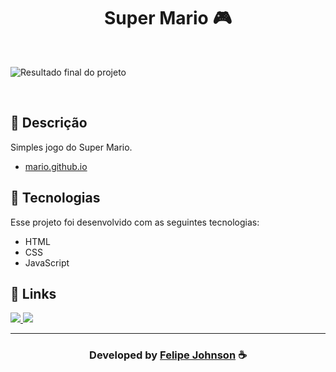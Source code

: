 <h1 align="center">
  Super Mario 🎮 
</h1>

<br>

![Resultado final do projeto](https://raw.githubusercontent.com/EvanderInacio/Mario/main/src/img/mario.png)

<br>

## 📝 Descrição 

Simples jogo do Super Mario. 

-  [mario.github.io](https://felipejohnsonn.github.io/Mario/)

## 🚀 Tecnologias

Esse projeto foi desenvolvido com as seguintes tecnologias:

- HTML
- CSS
- JavaScript

## 🔗 Links

<p align="left">
 
 <a href="https://www.instagram.com/felipee_johnsonn/" alt="Instagram">
  <img src="https://img.shields.io/badge/-Instagram-0A66C2?style=for-the-badge&logo=Instagram&logoColor=FFFFFF&link=https://www.instagram.com/felipee_johnsonn/"/> 
 </a>

  <a href="https://www.evanderinacio.com/" alt="Portfolio">
  <img src="https://img.shields.io/badge/my_portfolio-000?style=for-the-badge&logo=ko-fi&logoColor=white&link=https://www.evanderinacio.com/"/>
 </a>

 </p>

-----

  <h3 align="center"> Developed by <a href="https://felipee-johnson.web.app/">Felipe Johnson</a> ☕</h3>
